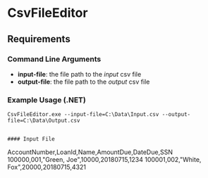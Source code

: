 # CsvFileEditor

## Requirements

### Command Line Arguments

* **input-file**: the file path to the _input_ csv file
* **output-file**: the file path to the _output_ csv file

### Example Usage (.NET)

```
CsvFileEditor.exe --input-file=C:\Data\Input.csv --output-file=C:\Data\Output.csv


#### Input File

```
AccountNumber,LoanId,Name,AmountDue,DateDue,SSN
100000,001,"Green, Joe",10000,20180715,1234
100001,002,"White, Fox",20000,20180715,4321
```

